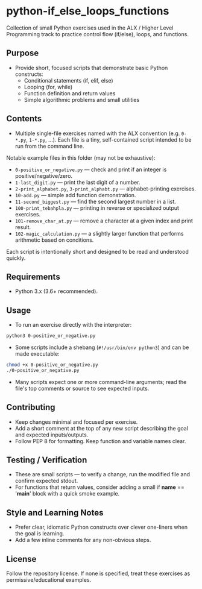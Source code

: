 
# python-if_else_loops_functions

Collection of small Python exercises used in the ALX / Higher Level Programming track to practice control flow (if/else), loops, and functions.

## Purpose
- Provide short, focused scripts that demonstrate basic Python constructs:
	- Conditional statements (if, elif, else)
	- Looping (for, while)
	- Function definition and return values
	- Simple algorithmic problems and small utilities

## Contents
- Multiple single-file exercises named with the ALX convention (e.g. `0-*.py`, `1-*.py`, ...). Each file is a tiny, self-contained script intended to be run from the command line.

Notable example files in this folder (may not be exhaustive):
- `0-positive_or_negative.py` — check and print if an integer is positive/negative/zero.
- `1-last_digit.py` — print the last digit of a number.
- `2-print_alphabet.py`, `3-print_alphabt.py` — alphabet-printing exercises.
- `10-add.py` — simple add function demonstration.
- `11-second_biggest.py` — find the second largest number in a list.
- `100-print_tebahpla.py` — printing in reverse or specialized output exercises.
- `101-remove_char_at.py` — remove a character at a given index and print result.
- `102-magic_calculation.py` — a slightly larger function that performs arithmetic based on conditions.

Each script is intentionally short and designed to be read and understood quickly.

## Requirements
- Python 3.x (3.6+ recommended).

## Usage
- To run an exercise directly with the interpreter:

```bash
python3 0-positive_or_negative.py
```

- Some scripts include a shebang (`#!/usr/bin/env python3`) and can be made executable:

```bash
chmod +x 0-positive_or_negative.py
./0-positive_or_negative.py
```

- Many scripts expect one or more command-line arguments; read the file's top comments or source to see expected inputs.

## Contributing
- Keep changes minimal and focused per exercise.
- Add a short comment at the top of any new script describing the goal and expected inputs/outputs.
- Follow PEP 8 for formatting. Keep function and variable names clear.

## Testing / Verification
- These are small scripts — to verify a change, run the modified file and confirm expected stdout.
- For functions that return values, consider adding a small if __name__ == '__main__' block with a quick smoke example.

## Style and Learning Notes
- Prefer clear, idiomatic Python constructs over clever one-liners when the goal is learning.
- Add a few inline comments for any non-obvious steps.

## License
Follow the repository license. If none is specified, treat these exercises as permissive/educational examples.


